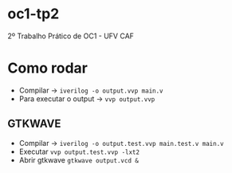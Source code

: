 # oc1-tp2
2º Trabalho Prático de OC1 - UFV CAF

# Como rodar
- Compilar -> `iverilog -o output.vvp main.v`
- Para executar o output -> `vvp output.vvp`

## GTKWAVE
- Compilar -> `iverilog -o output.test.vvp main.test.v main.v`
- Executar `vvp output.test.vvp -lxt2`
- Abrir gtkwave `gtkwave output.vcd &`
